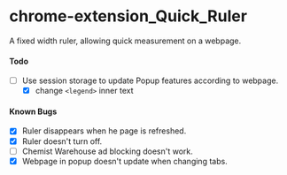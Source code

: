 # chrome-extension_Quick_Ruler

A fixed width ruler, allowing quick measurement on a webpage.

#### Todo

-   [ ] Use session storage to update Popup features according to webpage.
    -   [x] change `<legend>` inner text

#### Known Bugs

-   [x] Ruler disappears when he page is refreshed.
-   [x] Ruler doesn't turn off.
-   [ ] Chemist Warehouse ad blocking doesn't work.
-   [x] Webpage in popup doesn't update when changing tabs.
